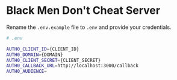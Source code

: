 # Black Men Don't Cheat Server

Rename the `.env.example` file to `.env` and provide your credentials.

```bash
# .env

AUTH0_CLIENT_ID={CLIENT_ID}
AUTH0_DOMAIN={DOMAIN}
AUTH0_CLIENT_SECRET={CLIENT_SECRET}
AUTH0_CALLBACK_URL=http://localhost:3000/callback
AUTH0_AUDIENCE=
```
